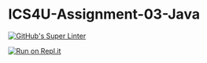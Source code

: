 # ICS4U-Assignment-03-Java

[![GitHub's Super Linter](https://github.com/jaeyoon-lee2/ICS4U-Assignment-03-Java/workflows/GitHub's%20Super%20Linter/badge.svg)](https://github.com/jaeyoon-lee2/ICS4U-Assignment-03-Java/actions)

[![Run on Repl.it](https://repl.it/badge/github/jaeyoon-lee2/ICS4U-Assignment-03-Java)](https://repl.it/github/jaeyoon-lee2/ICS4U-Assignment-03-Java)
